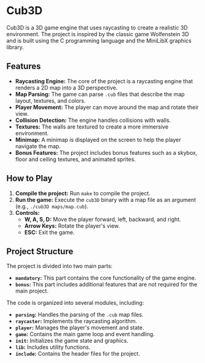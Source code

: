 # Cub3D

Cub3D is a 3D game engine that uses raycasting to create a realistic 3D environment. The project is inspired by the classic game Wolfenstein 3D and is built using the C programming language and the MiniLibX graphics library.

## Features

- **Raycasting Engine:** The core of the project is a raycasting engine that renders a 2D map into a 3D perspective.
- **Map Parsing:** The game can parse `.cub` files that describe the map layout, textures, and colors.
- **Player Movement:** The player can move around the map and rotate their view.
- **Collision Detection:** The engine handles collisions with walls.
- **Textures:** The walls are textured to create a more immersive environment.
- **Minimap:** A minimap is displayed on the screen to help the player navigate the map.
- **Bonus Features:** The project includes bonus features such as a skybox, floor and ceiling textures, and animated sprites.

## How to Play

1. **Compile the project:** Run `make` to compile the project.
2. **Run the game:** Execute the `cub3D` binary with a map file as an argument (e.g., `./cub3D maps/map.cub`).
3. **Controls:**
   - **W, A, S, D:** Move the player forward, left, backward, and right.
   - **Arrow Keys:** Rotate the player's view.
   - **ESC:** Exit the game.

## Project Structure

The project is divided into two main parts:

- **`mandatory`:** This part contains the core functionality of the game engine.
- **`bonus`:** This part includes additional features that are not required for the main project.

The code is organized into several modules, including:

- **`parsing`:** Handles the parsing of the `.cub` map files.
- **`raycaster`:** Implements the raycasting algorithm.
- **`player`:** Manages the player's movement and state.
- **`game`:** Contains the main game loop and event handling.
- **`init`:** Initializes the game state and graphics.
- **`lib`:** Includes utility functions.
- **`include`:** Contains the header files for the project.

